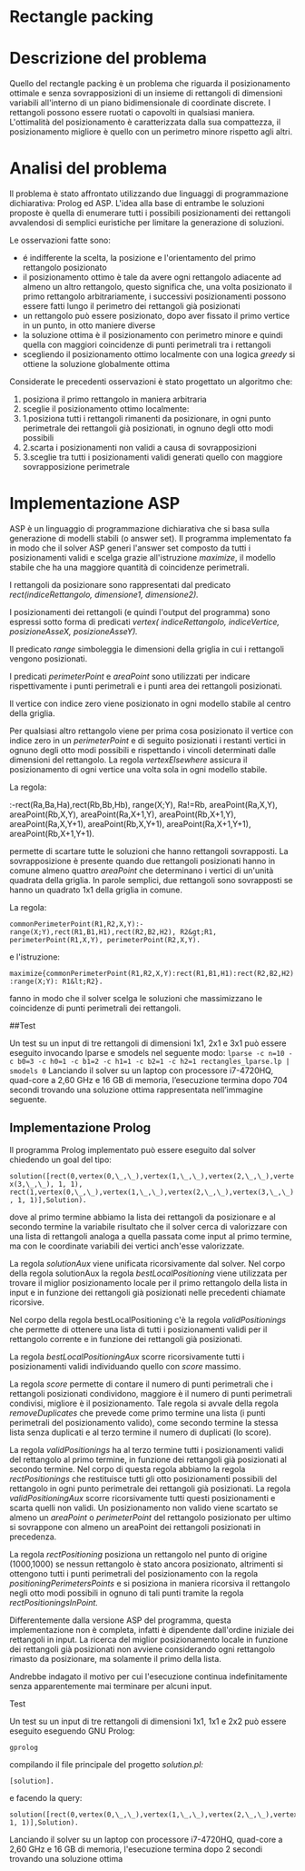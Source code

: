 # Rectangle packing
# Descrizione del problema

Quello del rectangle packing è un problema che riguarda il posizionamento ottimale e senza sovrapposizioni di un insieme di rettangoli di dimensioni variabili all&#39;interno di un piano bidimensionale di coordinate discrete. I rettangoli possono essere ruotati o capovolti in qualsiasi maniera. L&#39;ottimalità del posizionamento è caratterizzata dalla sua compattezza, il posizionamento migliore è quello con un perimetro minore rispetto agli altri.

# Analisi del problema

Il problema è stato affrontato utilizzando due linguaggi di programmazione dichiarativa: Prolog ed ASP. L&#39;idea alla base di entrambe le soluzioni proposte è quella di enumerare tutti i possibili posizionamenti dei rettangoli avvalendosi di semplici euristiche per limitare la generazione di soluzioni.

Le osservazioni fatte sono:

- é indifferente la scelta, la posizione e l&#39;orientamento del primo rettangolo posizionato
- il posizionamento ottimo è tale da avere ogni rettangolo adiacente ad almeno un altro rettangolo, questo significa che, una volta posizionato il primo rettangolo arbitrariamente, i successivi posizionamenti possono essere fatti lungo il perimetro dei rettangoli già posizionati
- un rettangolo può essere posizionato, dopo aver fissato il primo vertice in un punto, in  otto maniere diverse
- la soluzione ottima è il posizionamento con perimetro minore e quindi quella con maggiori coincidenze di punti perimetrali tra i rettangoli
- scegliendo il posizionamento  ottimo localmente con una logica _greedy_ si ottiene la soluzione globalmente ottima

Considerate le precedenti osservazioni è stato progettato un algoritmo che:

1. posiziona il primo rettangolo in maniera arbitraria
2. sceglie il posizionamento ottimo localmente:
  1. 1.posiziona tutti i rettangoli rimanenti da posizionare, in ogni punto perimetrale dei rettangoli già posizionati, in ognuno degli otto modi possibili
  2. 2.scarta i posizionamenti non validi a causa di sovrapposizioni
  3. 3.sceglie tra tutti i posizionamenti validi generati quello con maggiore sovrapposizione perimetrale

# Implementazione ASP

ASP è un linguaggio di programmazione dichiarativa che si basa sulla generazione di modelli stabili (o answer set). Il programma implementato fa in modo che il solver ASP generi l&#39;answer set composto da tutti i posizionamenti validi e scelga grazie all&#39;istruzione _maximize_, il modello stabile che ha una maggiore quantità di coincidenze perimetrali.

I rettangoli da posizionare sono rappresentati dal predicato _rect(indiceRettangolo, dimensione1, dimensione2)._

I posizionamenti dei rettangoli (e quindi l&#39;output del programma) sono espressi sotto forma di predicati _vertex( indiceRettangolo, indiceVertice, posizioneAsseX, posizioneAsseY)._

Il predicato _range_ simboleggia le dimensioni della griglia in cui i rettangoli vengono posizionati.

I predicati _perimeterPoint_ e _areaPoint_ sono utilizzati per indicare rispettivamente i punti perimetrali e i punti area dei rettangoli posizionati.

Il vertice con indice zero viene posizionato in ogni modello stabile al centro della griglia.

Per qualsiasi altro rettangolo viene per prima cosa posizionato il vertice con indice zero in un _perimeterPoint_ e di seguito posizionati i restanti vertici in ognuno degli otto modi possibili e rispettando i vincoli determinati dalle dimensioni del rettangolo. La regola _vertexElsewhere_ assicura il posizionamento di ogni vertice una volta sola in ogni modello stabile.

La regola:

:-rect(Ra,Ba,Ha),rect(Rb,Bb,Hb), range(X;Y), Ra!=Rb,
areaPoint(Ra,X,Y), areaPoint(Rb,X,Y),
areaPoint(Ra,X+1,Y), areaPoint(Rb,X+1,Y),
areaPoint(Ra,X,Y+1), areaPoint(Rb,X,Y+1),
areaPoint(Ra,X+1,Y+1), areaPoint(Rb,X+1,Y+1).


permette di scartare tutte le soluzioni che hanno rettangoli sovrapposti. La sovrapposizione è presente quando due rettangoli posizionati hanno in comune almeno quattro _areaPoint_ che determinano i vertici di un&#39;unità quadrata della griglia. In parole semplici, due rettangoli sono sovrapposti se hanno un quadrato 1x1 della griglia in comune.

La regola:

``` commonPerimeterPoint(R1,R2,X,Y):-range(X;Y),rect(R1,B1,H1),rect(R2,B2,H2), R2&gt;R1, perimeterPoint(R1,X,Y), perimeterPoint(R2,X,Y). ```

e l&#39;istruzione:

``` maximize{commonPerimeterPoint(R1,R2,X,Y):rect(R1,B1,H1):rect(R2,B2,H2):range(X;Y): R1&lt;R2}. ```

fanno in modo che il solver scelga le soluzioni che massimizzano le coincidenze di punti perimetrali dei rettangoli.

##Test

Un test su un input di tre rettangoli di dimensioni 1x1, 2x1 e 3x1 può essere eseguito invocando lparse e smodels nel seguente modo:
``` lparse -c n=10 -c b0=3 -c h0=1 -c b1=2 -c h1=1 -c b2=1 -c h2=1 rectangles_lparse.lp | smodels 0 ```
Lanciando il solver su un laptop con processore i7-4720HQ, quad-core a 2,60 GHz e 16 GB di memoria, l’esecuzione termina dopo 704 secondi trovando una soluzione ottima rappresentata nell’immagine seguente.


 

## Implementazione Prolog

Il programma Prolog implementato può essere eseguito dal solver chiedendo un goal del tipo:

``` solution([rect(0,vertex(0,\_,\_),vertex(1,\_,\_),vertex(2,\_,\_),vertex(3,\_,\_), 1, 1), rect(1,vertex(0,\_,\_),vertex(1,\_,\_),vertex(2,\_,\_),vertex(3,\_,\_), 1, 1)],Solution). ```

dove al primo termine abbiamo la lista dei rettangoli da posizionare e al secondo termine la variabile risultato che il solver cerca di valorizzare con una lista di rettangoli analoga a quella passata come input al primo termine, ma con le coordinate variabili dei vertici anch&#39;esse valorizzate.

La regola _solutionAux_ viene unificata ricorsivamente dal solver. Nel corpo della regola solutionAux la regola _bestLocalPositioning_ viene utilizzata per trovare il miglior posizionamento locale per il primo rettangolo della lista in input e in funzione dei rettangoli già posizionati nelle precedenti chiamate ricorsive.

Nel corpo della regola bestLocalPositioning c&#39;è la regola _validPositionings_ che permette di ottenere una lista di tutti i posizionamenti validi per il rettangolo corrente e in funzione dei rettangoli già posizionati.

La regola _bestLocalPositioningAux_ scorre ricorsivamente tutti i posizionamenti validi individuando quello con _score_ massimo.

La  regola _score_ permette di contare il numero di punti perimetrali che i rettangoli posizionati condividono, maggiore è il numero di punti perimetrali condivisi, migliore è il posizionamento. Tale regola si avvale della regola _removeDuplicates_ che prevede come primo termine una lista (i punti perimetrali del posizionamento valido), come secondo termine la stessa lista senza duplicati e al terzo termine il numero di duplicati (lo score).

La regola _validPositionings_ ha al terzo termine tutti i posizionamenti validi del rettangolo al primo termine, in funzione dei rettangoli già posizionati al secondo termine. Nel corpo di questa regola abbiamo la regola _rectPositionings_ che restituisce tutti gli otto posizionamenti possibili del rettangolo in ogni punto perimetrale dei rettangoli già posizionati. La regola _validPositioningAux_ scorre ricorsivamente tutti questi posizionamenti e scarta quelli non validi. Un posizionamento non valido viene scartato se almeno un _areaPoint_ o _perimeterPoint_ del rettangolo posizionato per ultimo si sovrappone con almeno un areaPoint dei rettangoli posizionati in precedenza.

La regola _rectPositioning_ posiziona un rettangolo nel punto di origine (1000,1000) se nessun rettangolo è stato ancora posizionato, altrimenti si ottengono tutti i punti perimetrali del posizionamento con la regola _positioningPerimetersPoints_ e si posiziona in maniera ricorsiva il rettangolo negli otto modi possibili in ognuno di tali punti tramite la regola _rectPositioningsInPoint._

Differentemente dalla versione ASP del programma, questa implementazione non è completa, infatti è dipendente dall&#39;ordine iniziale dei rettangoli in input. La ricerca del miglior posizionamento locale in funzione dei rettangoli già posizionati non avviene considerando ogni rettangolo rimasto da posizionare, ma solamente il primo della lista.

Andrebbe indagato il motivo per cui l&#39;esecuzione continua indefinitamente senza apparentemente mai terminare per alcuni input.

Test

Un test su un input di tre rettangoli di dimensioni 1x1, 1x1 e 2x2 può essere eseguito eseguendo GNU Prolog:

```
gprolog
```

compilando il file principale del progetto _solution.pl:_

```
[solution].
```

e facendo la query:

```
solution([rect(0,vertex(0,\_,\_),vertex(1,\_,\_),vertex(2,\_,\_),vertex(3,\_,\_),2,2),rect(1,vertex(0,\_,\_),vertex(1,\_,\_),vertex(2,\_,\_),vertex(3,\_,\_),1,1),rect(2,vertex(0,\_,\_),vertex(1,\_,\_),vertex(2,\_,\_),vertex(3,\_,\_), 1, 1)],Solution).
```

Lanciando il solver su un laptop con processore i7-4720HQ, quad-core a 2,60 GHz e 16 GB di memoria, l&#39;esecuzione termina dopo 2 secondi trovando una soluzione ottima
